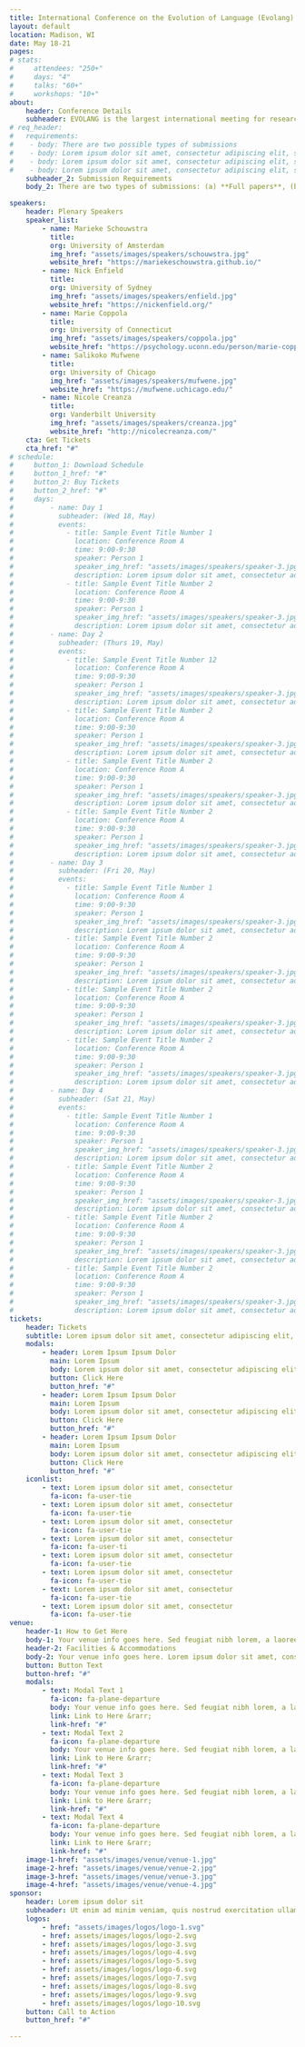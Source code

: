 ```yaml
---
title: International Conference on the Evolution of Language (Evolang) 2024
layout: default
location: Madison, WI   
date: May 18-21
pages:
# stats:
#     attendees: "250+"
#     days: "4"
#     talks: "60+"
#     workshops: "10+"
about:
    header: Conference Details
    subheader: EVOLANG is the largest international meeting for researchers working on the origins and evolution of language. The conference is highly interdisciplinary, with contributions from disciplines including, but not limited to: anthropology, archeology, artificial life, biology, cognitive science, genetics, linguistics, modeling, paleontology, physiology, primatology, and psychology. Typically, about 300 delegates attend, with representatives from all these disciplines. 
# req_header: 
#   requirements:
#    - body: There are two possible types of submissions
#    - body: Lorem ipsum dolor sit amet, consectetur adipiscing elit, sed do
#    - body: Lorem ipsum dolor sit amet, consectetur adipiscing elit, sed do
#    - body: Lorem ipsum dolor sit amet, consectetur adipiscing elit, sed do
    subheader_2: Submission Requirements
    body_2: There are two types of submissions: (a) **Full papers**, (between 6 and 8 pages); and (b) **Abstracts** (up to 2 pages). Both full papers and abstracts will be considered for both podium presentation (15 min talk + 5 min Q&A) and for poster presentation. Submissions are limited to one first-authored podium presentation and one first-authored poster per person. There is no limit on non-first-authored submissions. When submitting, please indicate whether you prefer to be considered for inclusion as a talk, as a poster, or as either of the two, as well as whether you are currently planning to present your work on-site or online. (We are aware that this is a preliminary decision subject to change.) 

speakers:
    header: Plenary Speakers
    speaker_list:
        - name: Marieke Schouwstra
          title:
          org: University of Amsterdam
          img_href: "assets/images/speakers/schouwstra.jpg"
          website_href: "https://mariekeschouwstra.github.io/"
        - name: Nick Enfield
          title:
          org: University of Sydney
          img_href: "assets/images/speakers/enfield.jpg"
          website_href: "https://nickenfield.org/"
        - name: Marie Coppola
          title: 
          org: University of Connecticut
          img_href: "assets/images/speakers/coppola.jpg"
          website_href: "https://psychology.uconn.edu/person/marie-coppola/"
        - name: Salikoko Mufwene
          title:
          org: University of Chicago
          img_href: "assets/images/speakers/mufwene.jpg"
          website_href: "https://mufwene.uchicago.edu/"
        - name: Nicole Creanza
          title: 
          org: Vanderbilt University
          img_href: "assets/images/speakers/creanza.jpg"
          website_href: "http://nicolecreanza.com/"
    cta: Get Tickets
    cta_href: "#"
# schedule:
#     button_1: Download Schedule
#     button_1_href: "#"
#     button_2: Buy Tickets
#     button_2_href: "#"    
#     days:
#         - name: Day 1
#           subheader: (Wed 18, May)
#           events:
#             - title: Sample Event Title Number 1
#               location: Conference Room A
#               time: 9:00-9:30
#               speaker: Person 1
#               speaker_img_href: "assets/images/speakers/speaker-3.jpg"
#               description: Lorem ipsum dolor sit amet, consectetur adipiscing elit, sed do eiusmod tempor incididunt ut labore et dolore magna aliqua. Ut enim ad minim veniam, quis nostrud exercitation ullamco laboris nisi ut aliquip ex ea commodo consequat.
#             - title: Sample Event Title Number 2
#               location: Conference Room A
#               time: 9:00-9:30
#               speaker: Person 1
#               speaker_img_href: "assets/images/speakers/speaker-3.jpg"
#               description: Lorem ipsum dolor sit amet, consectetur adipiscing elit, sed do eiusmod tempor incididunt ut labore et dolore magna aliqua. Ut enim ad minim veniam, quis nostrud exercitation ullamco laboris nisi ut aliquip ex ea commodo consequat.
#         - name: Day 2
#           subheader: (Thurs 19, May)
#           events:
#             - title: Sample Event Title Number 12
#               location: Conference Room A
#               time: 9:00-9:30
#               speaker: Person 1
#               speaker_img_href: "assets/images/speakers/speaker-3.jpg"
#               description: Lorem ipsum dolor sit amet, consectetur adipiscing elit, sed do eiusmod tempor incididunt ut labore et dolore magna aliqua. Ut enim ad minim veniam, quis nostrud exercitation ullamco laboris nisi ut aliquip ex ea commodo consequat.
#             - title: Sample Event Title Number 2
#               location: Conference Room A
#               time: 9:00-9:30
#               speaker: Person 1
#               speaker_img_href: "assets/images/speakers/speaker-3.jpg"
#               description: Lorem ipsum dolor sit amet, consectetur adipiscing elit, sed do eiusmod tempor incididunt ut labore et dolore magna aliqua. Ut enim ad minim veniam, quis nostrud exercitation ullamco laboris nisi ut aliquip ex ea commodo consequat.
#             - title: Sample Event Title Number 2
#               location: Conference Room A
#               time: 9:00-9:30
#               speaker: Person 1
#               speaker_img_href: "assets/images/speakers/speaker-3.jpg"
#               description: Lorem ipsum dolor sit amet, consectetur adipiscing elit, sed do eiusmod tempor incididunt ut labore et dolore magna aliqua. Ut enim ad minim veniam, quis nostrud exercitation ullamco laboris nisi ut aliquip ex ea commodo consequat.
#             - title: Sample Event Title Number 2
#               location: Conference Room A
#               time: 9:00-9:30
#               speaker: Person 1
#               speaker_img_href: "assets/images/speakers/speaker-3.jpg"
#               description: Lorem ipsum dolor sit amet, consectetur adipiscing elit, sed do eiusmod tempor incididunt ut labore et dolore magna aliqua. Ut enim ad minim veniam, quis nostrud exercitation ullamco laboris nisi ut aliquip ex ea commodo consequat.
#         - name: Day 3
#           subheader: (Fri 20, May)
#           events:
#             - title: Sample Event Title Number 1
#               location: Conference Room A
#               time: 9:00-9:30
#               speaker: Person 1
#               speaker_img_href: "assets/images/speakers/speaker-3.jpg"
#               description: Lorem ipsum dolor sit amet, consectetur adipiscing elit, sed do eiusmod tempor incididunt ut labore et dolore magna aliqua. Ut enim ad minim veniam, quis nostrud exercitation ullamco laboris nisi ut aliquip ex ea commodo consequat.
#             - title: Sample Event Title Number 2
#               location: Conference Room A
#               time: 9:00-9:30
#               speaker: Person 1
#               speaker_img_href: "assets/images/speakers/speaker-3.jpg"
#               description: Lorem ipsum dolor sit amet, consectetur adipiscing elit, sed do eiusmod tempor incididunt ut labore et dolore magna aliqua. Ut enim ad minim veniam, quis nostrud exercitation ullamco laboris nisi ut aliquip ex ea commodo consequat.
#             - title: Sample Event Title Number 2
#               location: Conference Room A
#               time: 9:00-9:30
#               speaker: Person 1
#               speaker_img_href: "assets/images/speakers/speaker-3.jpg"
#               description: Lorem ipsum dolor sit amet, consectetur adipiscing elit, sed do eiusmod tempor incididunt ut labore et dolore magna aliqua. Ut enim ad minim veniam, quis nostrud exercitation ullamco laboris nisi ut aliquip ex ea commodo consequat.
#             - title: Sample Event Title Number 2
#               location: Conference Room A
#               time: 9:00-9:30
#               speaker: Person 1
#               speaker_img_href: "assets/images/speakers/speaker-3.jpg"
#               description: Lorem ipsum dolor sit amet, consectetur adipiscing elit, sed do eiusmod tempor incididunt ut labore et dolore magna aliqua. Ut enim ad minim veniam, quis nostrud exercitation ullamco laboris nisi ut aliquip ex ea commodo consequat.
#         - name: Day 4
#           subheader: (Sat 21, May)
#           events:
#             - title: Sample Event Title Number 1
#               location: Conference Room A
#               time: 9:00-9:30
#               speaker: Person 1
#               speaker_img_href: "assets/images/speakers/speaker-3.jpg"
#               description: Lorem ipsum dolor sit amet, consectetur adipiscing elit, sed do eiusmod tempor incididunt ut labore et dolore magna aliqua. Ut enim ad minim veniam, quis nostrud exercitation ullamco laboris nisi ut aliquip ex ea commodo consequat.
#             - title: Sample Event Title Number 2
#               location: Conference Room A
#               time: 9:00-9:30
#               speaker: Person 1
#               speaker_img_href: "assets/images/speakers/speaker-3.jpg"
#               description: Lorem ipsum dolor sit amet, consectetur adipiscing elit, sed do eiusmod tempor incididunt ut labore et dolore magna aliqua. Ut enim ad minim veniam, quis nostrud exercitation ullamco laboris nisi ut aliquip ex ea commodo consequat.
#             - title: Sample Event Title Number 2
#               location: Conference Room A
#               time: 9:00-9:30
#               speaker: Person 1
#               speaker_img_href: "assets/images/speakers/speaker-3.jpg"
#               description: Lorem ipsum dolor sit amet, consectetur adipiscing elit, sed do eiusmod tempor incididunt ut labore et dolore magna aliqua. Ut enim ad minim veniam, quis nostrud exercitation ullamco laboris nisi ut aliquip ex ea commodo consequat.
#             - title: Sample Event Title Number 2
#               location: Conference Room A
#               time: 9:00-9:30
#               speaker: Person 1
#               speaker_img_href: "assets/images/speakers/speaker-3.jpg"
#               description: Lorem ipsum dolor sit amet, consectetur adipiscing elit, sed do eiusmod tempor incididunt ut labore et dolore magna aliqua. Ut enim ad minim veniam, quis nostrud exercitation ullamco laboris nisi ut aliquip ex ea commodo consequat.
tickets:
    header: Tickets
    subtitle: Lorem ipsum dolor sit amet, consectetur adipiscing elit, sed do eiusmod tempor
    modals:
        - header: Lorem Ipsum Ipsum Dolor
          main: Lorem Ipsum
          body: Lorem ipsum dolor sit amet, consectetur adipiscing elit, sed do eiusmod tempor incididunt ut labore
          button: Click Here
          button_href: "#"
        - header: Lorem Ipsum Ipsum Dolor
          main: Lorem Ipsum
          body: Lorem ipsum dolor sit amet, consectetur adipiscing elit, sed do eiusmod tempor incididunt ut labore
          button: Click Here
          button_href: "#"
        - header: Lorem Ipsum Ipsum Dolor
          main: Lorem Ipsum
          body: Lorem ipsum dolor sit amet, consectetur adipiscing elit, sed do eiusmod tempor incididunt ut labore
          button: Click Here
          button_href: "#"
    iconlist:
        - text: Lorem ipsum dolor sit amet, consectetur
          fa-icon: fa-user-tie
        - text: Lorem ipsum dolor sit amet, consectetur
          fa-icon: fa-user-tie
        - text: Lorem ipsum dolor sit amet, consectetur
          fa-icon: fa-user-tie
        - text: Lorem ipsum dolor sit amet, consectetur
          fa-icon: fa-user-ti
        - text: Lorem ipsum dolor sit amet, consectetur
          fa-icon: fa-user-tie
        - text: Lorem ipsum dolor sit amet, consectetur
          fa-icon: fa-user-tie
        - text: Lorem ipsum dolor sit amet, consectetur
          fa-icon: fa-user-tie
        - text: Lorem ipsum dolor sit amet, consectetur
          fa-icon: fa-user-tie
venue:
    header-1: How to Get Here
    body-1: Your venue info goes here. Sed feugiat nibh lorem, a laoreet sem aliquet ut. Praesent tincidunt efficitur nisi, ut eleifend diam tempor sit amet. Aliquam volutpat ex feugiat, semper urna a, pharetra lacus. Sed eget eros cursus, consequat lectus ultricies, efficitur metus. Sed sit amet mauris faucibus magna finibus convallis vel quis justo. Curabitur ultricies sagittis erat, quis faucibus lectus tempor vitae. Proin sodales, elit vitae accumsan efficitur, orci quam molestie orci, accumsan tincidunt dui turpis sed libero. Duis id vehicula ex. In quis pellentesque lorem, ut sollicitudin mauris.
    header-2: Facilities & Accommodations
    body-2: Your venue info goes here. Lorem ipsum dolor sit amet, consectetur adipiscing elit. Proin consequat magna eu accumsan mattis. Duis non augue porttitor, fringilla velit vitae, ultricies eros. Sed libero eros, tristique ac orci nec, hendrerit dictum lacus. Aenean iaculis massa felis, eget venenatis turpis lacinia sit amet.
    button: Button Text
    button-href: "#"
    modals:
        - text: Modal Text 1
          fa-icon: fa-plane-departure
          body: Your venue info goes here. Sed feugiat nibh lorem, a laoreet sem aliquet ut. Praesent tincidunt efficitur nisi
          link: Link to Here &rarr;
          link-href: "#"
        - text: Modal Text 2
          fa-icon: fa-plane-departure
          body: Your venue info goes here. Sed feugiat nibh lorem, a laoreet sem aliquet ut. Praesent tincidunt efficitur nisi
          link: Link to Here &rarr;
          link-href: "#"
        - text: Modal Text 3
          fa-icon: fa-plane-departure
          body: Your venue info goes here. Sed feugiat nibh lorem, a laoreet sem aliquet ut. Praesent tincidunt efficitur nisi
          link: Link to Here &rarr;
          link-href: "#"
        - text: Modal Text 4
          fa-icon: fa-plane-departure
          body: Your venue info goes here. Sed feugiat nibh lorem, a laoreet sem aliquet ut. Praesent tincidunt efficitur nisi
          link: Link to Here &rarr;
          link-href: "#"
    image-1-href: "assets/images/venue/venue-1.jpg"
    image-2-href: "assets/images/venue/venue-2.jpg"
    image-3-href: "assets/images/venue/venue-3.jpg"
    image-4-href: "assets/images/venue/venue-4.jpg"
sponsor:
    header: Lorem ipsum dolor sit
    subheader: Ut enim ad minim veniam, quis nostrud exercitation ullamco laboris nisi ut aliquip ex ea commodo consequat.
    logos:
        - href: "assets/images/logos/logo-1.svg"
        - href: assets/images/logos/logo-2.svg
        - href: assets/images/logos/logo-3.svg
        - href: assets/images/logos/logo-4.svg
        - href: assets/images/logos/logo-5.svg
        - href: assets/images/logos/logo-6.svg
        - href: assets/images/logos/logo-7.svg
        - href: assets/images/logos/logo-8.svg
        - href: assets/images/logos/logo-9.svg
        - href: assets/images/logos/logo-10.svg
    button: Call to Action
    button_href: "#"

---
```

